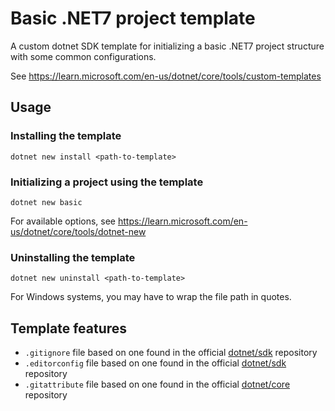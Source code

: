 # Basic .NET7 project template

A custom dotnet SDK template for initializing a basic .NET7 project structure with some common configurations.

See <https://learn.microsoft.com/en-us/dotnet/core/tools/custom-templates>

## Usage

### Installing the template

    dotnet new install <path-to-template>

### Initializing a project using the template

    dotnet new basic

For available options, see <https://learn.microsoft.com/en-us/dotnet/core/tools/dotnet-new>

### Uninstalling the template

    dotnet new uninstall <path-to-template>

For Windows systems, you may have to wrap the file path in quotes.

## Template features

- `.gitignore` file based on one found in the official [dotnet/sdk](https://github.com/dotnet/sdk/tree/main/template_feed/Microsoft.DotNet.Common.ItemTemplates/content/Gitignore) repository
- `.editorconfig` file based on one found in the official [dotnet/sdk](https://github.com/dotnet/sdk/tree/main/template_feed/Microsoft.DotNet.Common.ItemTemplates/content/EditorConfig) repository
- `.gitattribute` file based on one found in the official [dotnet/core](https://github.com/dotnet/core) repository
